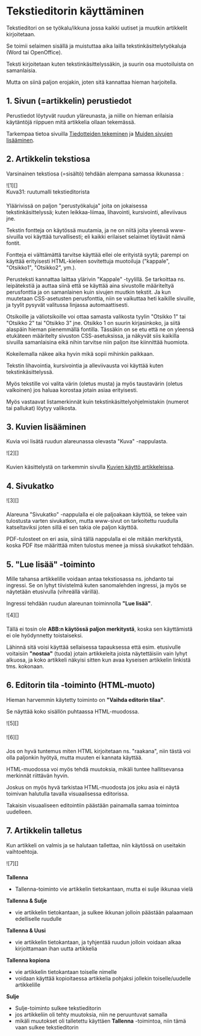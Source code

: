 # Tekstieditorin käyttäminen


Tekstieditori on se työkalu/ikkuna jossa kaikki uutiset ja muutkin artikkelit kirjoitetaan.

Se toimii selaimen sisällä ja muistuttaa aika lailla tekstinkäsittelytyökaluja (Word tai OpenOffice).

Teksti kirjoitetaan kuten tekstinkäsittelyssäkin, ja suurin osa muotoiluista on samanlaisia.

Mutta on siinä paljon erojakin, joten sitä kannattaa hieman harjoitella.


## 1. Sivun (=artikkelin) perustiedot

Perustiedot löytyvät ruudun yläreunasta, ja niille on hieman erilaisia käytäntöjä riippuen mitä
artikkelia ollaan tekemässä.

Tarkempaa tietoa sivuilla [Tiedotteiden tekeminen][21] ja [Muiden sivujen lisääminen][22].



## 2. Artikkelin tekstiosa

Varsinainen tekstiosa  (=sisältö) tehdään alempana samassa ikkunassa :

<figure class="fig-n border" style="margin:0 0 20px 0">
![1][]
<figcaption>Kuva31: ruutumalli tekstieditorista</figcaption>
</figure>


Yläärivissä on paljon "perustyökaluja" joita on jokaisessa tekstinkäsittelyssä;
kuten leikkaa-liimaa, lihavointi, kursivointi, alleviivaus jne.

Tekstin fontteja on käytössä muutamia, ja ne on niitä joita yleensä www-sivuilla voi käyttää turvallisesti;
eli kaikki erilaiset selaimet löytävät nämä fontit.

Fontteja ei välttämättä tarvitse käyttää ellei ole erityistä syytä; parempi on käyttää
erityisesti HTML-kieleen sovitettuja muotoiluja ("kappale", "Otsikko1", "Otsikko2", ym.).

Perusteksti kannattaa laittaa ylärivin "Kappale" -tyylillä. Se tarkoittaa ns. leipätekstiä
ja auttaa siinä että se käyttää aina sivustolle määriteltyä perusfonttia ja on samanlainen kuin sivujen muutkin tekstit.
Ja kun muutetaan CSS-asetusten perusfonttia, niin se vaikuttaa heti kaikille sivuille, ja tyylit pysyvät valitussa
linjassa automaattisesti.

Otsikoille ja väliotsikoille voi ottaa samasta valikosta tyylin "Otsikko 1" tai "Otsikko 2" tai "Otsikko 3" jne.
Otsikko 1 on suurin kirjasinkoko, ja siitä alaspäin hieman pienemmällä fontilla.
Tässäkin on se etu että ne on yleensä etukäteen määritelty sivuston CSS-asetuksissa, ja näkyvät siis kaikilla
sivuilla samanlaisina eikä nihin tarvitse niin paljon itse kiinnittää huomiota.

Kokeilemalla näkee aika hyvin mikä sopii mihinkin paikkaan.

Tekstin lihavointia, kursivointia ja alleviivausta voi käyttää kuten tekstinkäsittelyssä.

Myös tekstille voi valita värin (oletus musta) ja myös taustavärin (oletus valkoinen) jos haluaa korostaa
jotain asiaa erityisesti.

Myös vastaavat listamerkinnät kuin tekstinkäsittelyohjelmistakin (numerot tai pallukat) löytyy valikosta.


## 3. Kuvien lisääminen

Kuvia voi lisätä ruudun alareunassa olevasta "Kuva" -nappulasta.

<figure class="fig-n" style="margin:0 0 20px 0">
![2][]
</figure>

Kuvien käsittelystä on tarkemmin sivulla [Kuvien käyttö artikkeleissa][24].


## 4. Sivukatko

<figure class="fig-n" style="margin:0 0 20px 0">
![3][]
</figure>


Alareuna "Sivukatko" -nappulalla ei ole paljoakaan käyttöä, se tekee vain tulostusta varten sivukatkon,
mutta www-sivut on tarkoitettu ruudulla katseltaviksi joten sillä ei sen takia ole paljon käyttöä.

PDF-tulosteet on eri asia, siinä tällä nappulalla ei ole mitään merkitystä,
koska PDF itse määrittää miten tulostus menee ja missä sivukatkot tehdään.


## 5. "Lue lisää" -toiminto

Mille tahansa artikkelille voidaan antaa tekstiosassa ns. johdanto tai ingressi.
Se on lyhyt tiivistelmä kuten sanomalehden ingressi, ja myös se näytetään etusivulla (vihreällä värillä).

Ingressi tehdään ruudun alareunan toiminnolla __"Lue lisää"__.

<figure class="fig-n" style="margin:0 0 20px 0">
![4][]
</figure>

Tällä ei tosin ole __ABB:n käytössä paljon merkitystä__, koska sen käyttämistä ei ole hyödynnetty toistaiseksi.

Lähinnä sitä voisi käyttää sellaisessa tapauksessa että esim. etusivulle voitaisiin __"nostaa"__ (tuoda)
jotain artikkeleita joista näytettäisiin vain lyhyt alkuosa, ja koko artikkeli näkyisi sitten kun avaa
kyseisen artikkelin linkistä tms. kokonaan.



## 6. Editorin tila -toiminto (HTML-muoto)

Hieman harvemmin käytetty toiminto on __"Vaihda editorin tilaa"__.

Se näyttää koko sisällön puhtaassa HTML-muodossa.

<figure class="fig-n" style="margin:0 0 20px 0">
![5][]
</figure>

<figure class="fig-n" style="margin:0 0 20px 0">
![6][]
</figure>

Jos on hyvä tuntemus miten HTML kirjoitetaan ns. "raakana", niin tästä voi olla paljonkin hyötyä,
mutta muuten ei kannata käyttää.

HTML-muodossa voi myös tehdä muutoksia, mikäli tuntee hallitsevansa merkinnät riittävän hyvin.

Joskus on myös hyvä tarkistaa HTML-muodosta jos joku asia ei näytä toimivan halutulla tavalla
visuaalisessa editorissa.

Takaisin visuaaliseen editointiin päästään painamalla samaa toimintoa uudelleen.


## 7. Artikkelin talletus

Kun artikkeli on valmis ja se halutaan tallettaa, niin käytössä on useitakin vaihtoehtoja.

<figure class="fig-n" style="margin:0 0 20px 0">
![7][]
</figure>

__Tallenna__

*   Tallenna-toiminto vie artikkelin tietokantaan, mutta ei sulje ikkunaa vielä

__Tallenna & Sulje__

*   vie artikkelin tietokantaan, ja sulkee ikkunan jolloin päästään palaamaan edelliselle ruudulle

__Tallenna & Uusi__

*   vie artikkelin tietokantaan, ja tyhjentää ruudun jolloin voidaan alkaa kirjoittamaan ihan uutta artikkelia

__Tallenna kopiona__

*   vie artikkelin tietokantaan toiselle nimelle
*   voidaan käyttää kopioitaessa artikkelia pohjaksi jollekin toiselle/uudelle artikkelille

__Sulje__

*   Sulje-toiminto sulkee tekstieditorin
*   jos artikkeliin oli tehty muutoksia, niin ne peruuntuvat samalla
*   mikäli muutokset oli talletettu käyttäen __Tallenna__ -toimintoa, niin tämä vaan sulkee tekstieditorin



[1]: kuvat/kuva31.png "Ruutumalli tekstieditorista"
[2]: kuvat/kuva32.png "Ruutumalli"
[3]: kuvat/kuva33.png "Ruutumalli"
[4]: kuvat/kuva34.png "Ruutumalli"
[5]: kuvat/kuva35.png "Ruutumalli"
[6]: kuvat/kuva37.png "Ruutumalli"
[7]: kuvat/kuva38.png "Ruutumalli"
[21]: pages/tiedotteiden-tekeminen.md
[22]: pages/sivujen-lisaaminen.md
[24]: pages/kuvien-kaytto.md
